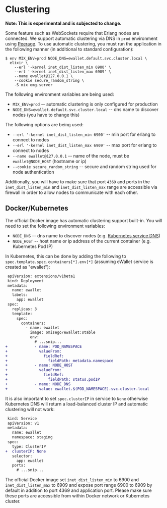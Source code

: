 # Clustering

**Note: This is experimental and is subjected to change.**

Some feature such as WebSockets require that Erlang nodes are connected. We support automatic clustering via DNS in `prod` environment using [Peerage](https://github.com/mrluc/peerage). To use automatic clustering, you must run the application in the following manner (in additional to standard configuration):

```
$ env MIX_ENV=prod NODE_DNS=ewallet.default.svc.cluster.local \
  elixir \
    --erl '-kernel inet_dist_listen_min 6900' \
    --erl '-kernel inet_dist_listen_max 6909' \
    --name ewallet@127.0.0.1 \
    --cookie secure_random_string \
    -S mix omg.server
```

The following environment variables are being used:

-   `MIX_ENV=prod` -- automatic clustering is only configured for production
-   `NODE_DNS=ewallet.default.svc.cluster.local` -- dns name to discover nodes (you have to change this)

The following options are being used:

-   `--erl '-kernel inet_dist_listen_min 6900'` -- min port for erlang to connect to nodes
-   `--erl '-kernel inet_dist_listen_max 6909'` -- max port for erlang to connect to nodes
-   `--name ewallet@127.0.0.1` -- name of the node, must be `ewallet@NODE_HOST` (hostname or ip)
-   `--cookie secure_random_string` -- secure and random string used for node authentication

Additionally, you will have to make sure that port `4369` and ports in the `inet_dist_listen_min` and `inet_dist_listen_max` range are accessible via firewall in order to allow nodes to communicate with each other.

## Docker/Kubernetes

The official Docker image has automatic clustering support built-in. You will need to set the following environment variables:

-   `NODE_DNS` -- dns name to discover nodes (e.g. [Kubernetes service DNS](https://kubernetes.io/docs/concepts/services-networking/dns-pod-service/))
-   `NODE_HOST` -- host name or ip address of the current container (e.g. Kubernetes Pod IP)

In Kubernetes, this can be done by adding the following to `spec.template.spec.containers[*].env[*]` (assuming eWallet service is created as "ewallet"):

```diff
 apiVersion: extensions/v1beta1
 kind: Deployment
 metadata:
   name: ewallet
   labels:
     app: ewallet
 spec:
   replicas: 3
   template:
     spec:
       containers:
         - name: ewallet
           image: omisego/ewallet:stable
           env:
             # ...snip...
+            - name: POD_NAMESPACE
+              valueFrom:
+                fieldRef:
+                  fieldPath: metadata.namespace
+            - name: NODE_HOST
+              valueFrom:
+                fieldRef:
+                  fieldPath: status.podIP
+            - name: NODE_DNS
+              value: ewallet.$(POD_NAMESPACE).svc.cluster.local
```

It is also important to set `spec.clusterIP` in service to `None` otherwise Kubernetes DNS will return a load-balanced cluster IP and automatic clustering will not work:

```diff
 kind: Service
 apiVersion: v1
 metadata:
   name: ewallet
   namespace: staging
 spec:
   type: ClusterIP
+  clusterIP: None
   selector:
     app: ewallet
   ports:
     # ...snip...
```

The official Docker image set `inet_dist_listen_min` to 6900 and `inet_dist_listen_max` to 6909 and expose port range 6900 to 6909 by default in addition to port 4369 and application port. Please make sure these ports are accessible from within Docker network or Kubernetes cluster.
